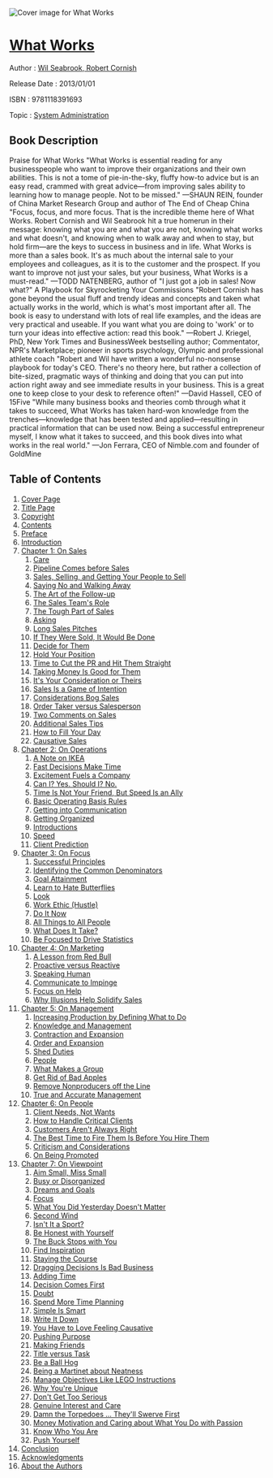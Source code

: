 ![Cover image for What Works](https://imgdetail.ebookreading.net/cover/cover/system_admin/EB9781118391693.jpg)

[What Works](https://ebookreading.net/view/book/What+Works-EB9781118391693_1.html "What Works")
====================================================================================================================

Author : [Wil Seabrook](https://ebookreading.net/search/author/Wil+Seabrook),[ Robert Cornish](https://ebookreading.net/search/author/+Robert+Cornish)

Release Date : 2013/01/01

ISBN : 9781118391693

Topic : [System Administration](https://ebookreading.net/search/category/system-administration)

Book Description
-----------------

Praise for What Works
"What Works is essential reading for any businesspeople who want to improve their organizations and their own abilities. This is not a tome of pie-in-the-sky, fluffy how-to advice but is an easy read, crammed with great advice—from improving sales ability to learning how to manage people. Not to be missed."
—SHAUN REIN, founder of China Market Research Group and author of The End of Cheap China
"Focus, focus, and more focus. That is the incredible theme here of What Works. Robert Cornish and Wil Seabrook hit a true homerun in their message: knowing what you are and what you are not, knowing what works and what doesn't, and knowing when to walk away and when to stay, but hold firm—are the keys to success in business and in life. What Works is more than a sales book. It's as much about the internal sale to your employees and colleagues, as it is to the customer and the prospect. If you want to improve not just your sales, but your business, What Works is a must-read."
—TODD NATENBERG, author of "I just got a job in sales! Now what?" A Playbook for Skyrocketing Your Commissions
"Robert Cornish has gone beyond the usual fluff and trendy ideas and concepts and taken what actually works in the world, which is what's most important after all. The book is easy to understand with lots of real life examples, and the ideas are very practical and useable. If you want what you are doing to 'work' or to turn your ideas into effective action: read this book."
—Robert J. Kriegel, PhD, New York Times and BusinessWeek bestselling author; Commentator, NPR's Marketplace; pioneer in sports psychology, Olympic and professional athlete coach
"Robert and Wil have written a wonderful no-nonsense playbook for today's CEO. There's no theory here, but rather a collection of bite-sized, pragmatic ways of thinking and doing that you can put into action right away and see immediate results in your business. This is a great one to keep close to your desk to reference often!"
—David Hassell, CEO of 15Five
"While many business books and theories comb through what it takes to succeed, What Works has taken hard-won knowledge from the trenches—knowledge that has been tested and applied—resulting in practical information that can be used now. Being a successful entrepreneur myself, I know what it takes to succeed, and this book dives into what works in the real world."
—Jon Ferrara, CEO of Nimble.com and founder of GoldMine
              
Table of Contents
-----------------

1. [Cover Page](https://ebookreading.net/view/book/What+Works-EB9781118391693_1.html)
1. [Title Page](https://ebookreading.net/view/book/What+Works-EB9781118391693_2.html)
1. [Copyright](https://ebookreading.net/view/book/What+Works-EB9781118391693_3.html)
1. [Contents](https://ebookreading.net/view/book/What+Works-EB9781118391693_4.html)
1. [Preface](https://ebookreading.net/view/book/What+Works-EB9781118391693_5.html#preface)
1. [Introduction](https://ebookreading.net/view/book/What+Works-EB9781118391693_6.html#intro)
1. [Chapter 1: On Sales](https://ebookreading.net/view/book/What+Works-EB9781118391693_7.html#chap1)
    1. [Care](https://ebookreading.net/view/book/What+Works-EB9781118391693_7.html#chap1-sec001)
    1. [Pipeline Comes before Sales](https://ebookreading.net/view/book/What+Works-EB9781118391693_7.html#chap1-sec002)
    1. [Sales, Selling, and Getting Your People to Sell](https://ebookreading.net/view/book/What+Works-EB9781118391693_7.html#chap1-sec003)
    1. [Saying No and Walking Away](https://ebookreading.net/view/book/What+Works-EB9781118391693_7.html#chap1-sec004)
    1. [The Art of the Follow-up](https://ebookreading.net/view/book/What+Works-EB9781118391693_7.html#chap1-sec005)
    1. [The Sales Team&#39;s Role](https://ebookreading.net/view/book/What+Works-EB9781118391693_7.html#chap1-sec006)
    1. [The Tough Part of Sales](https://ebookreading.net/view/book/What+Works-EB9781118391693_7.html#chap1-sec007)
    1. [Asking](https://ebookreading.net/view/book/What+Works-EB9781118391693_7.html#chap1-sec008)
    1. [Long Sales Pitches](https://ebookreading.net/view/book/What+Works-EB9781118391693_7.html#chap1-sec009)
    1. [If They Were Sold, It Would Be Done](https://ebookreading.net/view/book/What+Works-EB9781118391693_7.html#chap1-sec010)
    1. [Decide for Them](https://ebookreading.net/view/book/What+Works-EB9781118391693_7.html#chap1-sec011)
    1. [Hold Your Position](https://ebookreading.net/view/book/What+Works-EB9781118391693_7.html#chap1-sec012)
    1. [Time to Cut the PR and Hit Them Straight](https://ebookreading.net/view/book/What+Works-EB9781118391693_7.html#chap1-sec013)
    1. [Taking Money Is Good for Them](https://ebookreading.net/view/book/What+Works-EB9781118391693_7.html#chap1-sec014)
    1. [It&#39;s Your Consideration or Theirs](https://ebookreading.net/view/book/What+Works-EB9781118391693_7.html#chap1-sec015)
    1. [Sales Is a Game of Intention](https://ebookreading.net/view/book/What+Works-EB9781118391693_7.html#chap1-sec016)
    1. [Considerations Bog Sales](https://ebookreading.net/view/book/What+Works-EB9781118391693_7.html#chap1-sec017)
    1. [Order Taker versus Salesperson](https://ebookreading.net/view/book/What+Works-EB9781118391693_7.html#chap1-sec018)
    1. [Two Comments on Sales](https://ebookreading.net/view/book/What+Works-EB9781118391693_7.html#chap1-sec019)
    1. [Additional Sales Tips](https://ebookreading.net/view/book/What+Works-EB9781118391693_7.html#chap1-sec020)
    1. [How to Fill Your Day](https://ebookreading.net/view/book/What+Works-EB9781118391693_7.html#chap1-sec021)
    1. [Causative Sales](https://ebookreading.net/view/book/What+Works-EB9781118391693_7.html#chap1-sec022)
1. [Chapter 2: On Operations](https://ebookreading.net/view/book/What+Works-EB9781118391693_8.html#chap2)
    1. [A Note on IKEA](https://ebookreading.net/view/book/What+Works-EB9781118391693_8.html#chap2-sec001)
    1. [Fast Decisions Make Time](https://ebookreading.net/view/book/What+Works-EB9781118391693_8.html#chap2-sec002)
    1. [Excitement Fuels a Company](https://ebookreading.net/view/book/What+Works-EB9781118391693_8.html#chap2-sec003)
    1. [Can I? Yes. Should I? No.](https://ebookreading.net/view/book/What+Works-EB9781118391693_8.html#chap2-sec004)
    1. [Time Is Not Your Friend, But Speed Is an Ally](https://ebookreading.net/view/book/What+Works-EB9781118391693_8.html#chap2-sec005)
    1. [Basic Operating Basis Rules](https://ebookreading.net/view/book/What+Works-EB9781118391693_8.html#chap2-sec006)
    1. [Getting into Communication](https://ebookreading.net/view/book/What+Works-EB9781118391693_8.html#chap2-sec007)
    1. [Getting Organized](https://ebookreading.net/view/book/What+Works-EB9781118391693_8.html#chap2-sec008)
    1. [Introductions](https://ebookreading.net/view/book/What+Works-EB9781118391693_8.html#chap2-sec009)
    1. [Speed](https://ebookreading.net/view/book/What+Works-EB9781118391693_8.html#chap2-sec010)
    1. [Client Prediction](https://ebookreading.net/view/book/What+Works-EB9781118391693_8.html#chap2-sec011)
1. [Chapter 3: On Focus](https://ebookreading.net/view/book/What+Works-EB9781118391693_9.html#chap3)
    1. [Successful Principles](https://ebookreading.net/view/book/What+Works-EB9781118391693_9.html#chap3-sec001)
    1. [Identifying the Common Denominators](https://ebookreading.net/view/book/What+Works-EB9781118391693_9.html#chap3-sec002)
    1. [Goal Attainment](https://ebookreading.net/view/book/What+Works-EB9781118391693_9.html#chap3-sec003)
    1. [Learn to Hate Butterflies](https://ebookreading.net/view/book/What+Works-EB9781118391693_9.html#chap3-sec004)
    1. [Look](https://ebookreading.net/view/book/What+Works-EB9781118391693_9.html#chap3-sec005)
    1. [Work Ethic (Hustle)](https://ebookreading.net/view/book/What+Works-EB9781118391693_9.html#chap3-sec006)
    1. [Do It Now](https://ebookreading.net/view/book/What+Works-EB9781118391693_9.html#chap3-sec007)
    1. [All Things to All People](https://ebookreading.net/view/book/What+Works-EB9781118391693_9.html#chap3-sec008)
    1. [What Does It Take?](https://ebookreading.net/view/book/What+Works-EB9781118391693_9.html#chap3-sec009)
    1. [Be Focused to Drive Statistics](https://ebookreading.net/view/book/What+Works-EB9781118391693_9.html#chap3-sec010)
1. [Chapter 4: On Marketing](https://ebookreading.net/view/book/What+Works-EB9781118391693_10.html#chap4)
    1. [A Lesson from Red Bull](https://ebookreading.net/view/book/What+Works-EB9781118391693_10.html#chap4-sec001)
    1. [Proactive versus Reactive](https://ebookreading.net/view/book/What+Works-EB9781118391693_10.html#chap4-sec002)
    1. [Speaking Human](https://ebookreading.net/view/book/What+Works-EB9781118391693_10.html#chap4-sec003)
    1. [Communicate to Impinge](https://ebookreading.net/view/book/What+Works-EB9781118391693_10.html#chap4-sec004)
    1. [Focus on Help](https://ebookreading.net/view/book/What+Works-EB9781118391693_10.html#chap4-sec005)
    1. [Why Illusions Help Solidify Sales](https://ebookreading.net/view/book/What+Works-EB9781118391693_10.html#chap4-sec006)
1. [Chapter 5: On Management](https://ebookreading.net/view/book/What+Works-EB9781118391693_11.html#chap5)
    1. [Increasing Production by Defining What to Do](https://ebookreading.net/view/book/What+Works-EB9781118391693_11.html#chap5-sec001)
    1. [Knowledge and Management](https://ebookreading.net/view/book/What+Works-EB9781118391693_11.html#chap5-sec002)
    1. [Contraction and Expansion](https://ebookreading.net/view/book/What+Works-EB9781118391693_11.html#chap5-sec003)
    1. [Order and Expansion](https://ebookreading.net/view/book/What+Works-EB9781118391693_11.html#chap5-sec004)
    1. [Shed Duties](https://ebookreading.net/view/book/What+Works-EB9781118391693_11.html#chap5-sec005)
    1. [People](https://ebookreading.net/view/book/What+Works-EB9781118391693_11.html#chap5-sec006)
    1. [What Makes a Group](https://ebookreading.net/view/book/What+Works-EB9781118391693_11.html#chap5-sec007)
    1. [Get Rid of Bad Apples](https://ebookreading.net/view/book/What+Works-EB9781118391693_11.html#chap5-sec008)
    1. [Remove Nonproducers off the Line](https://ebookreading.net/view/book/What+Works-EB9781118391693_11.html#chap5-sec009)
    1. [True and Accurate Management](https://ebookreading.net/view/book/What+Works-EB9781118391693_11.html#chap5-sec010)
1. [Chapter 6: On People](https://ebookreading.net/view/book/What+Works-EB9781118391693_12.html#chap6)
    1. [Client Needs, Not Wants](https://ebookreading.net/view/book/What+Works-EB9781118391693_12.html#chap6-sec001)
    1. [How to Handle Critical Clients](https://ebookreading.net/view/book/What+Works-EB9781118391693_12.html#chap6-sec002)
    1. [Customers Aren&#39;t Always Right](https://ebookreading.net/view/book/What+Works-EB9781118391693_12.html#chap6-sec003)
    1. [The Best Time to Fire Them Is Before You Hire Them](https://ebookreading.net/view/book/What+Works-EB9781118391693_12.html#chap6-sec004)
    1. [Criticism and Considerations](https://ebookreading.net/view/book/What+Works-EB9781118391693_12.html#chap6-sec005)
    1. [On Being Promoted](https://ebookreading.net/view/book/What+Works-EB9781118391693_12.html#chap6-sec006)
1. [Chapter 7: On Viewpoint](https://ebookreading.net/view/book/What+Works-EB9781118391693_13.html#chap7)
    1. [Aim Small, Miss Small](https://ebookreading.net/view/book/What+Works-EB9781118391693_13.html#chap7-sec001)
    1. [Busy or Disorganized](https://ebookreading.net/view/book/What+Works-EB9781118391693_13.html#chap7-sec002)
    1. [Dreams and Goals](https://ebookreading.net/view/book/What+Works-EB9781118391693_13.html#chap7-sec003)
    1. [Focus](https://ebookreading.net/view/book/What+Works-EB9781118391693_13.html#chap7-sec004)
    1. [What You Did Yesterday Doesn&#39;t Matter](https://ebookreading.net/view/book/What+Works-EB9781118391693_13.html#chap7-sec005)
    1. [Second Wind](https://ebookreading.net/view/book/What+Works-EB9781118391693_13.html#chap7-sec006)
    1. [Isn&#39;t It a Sport?](https://ebookreading.net/view/book/What+Works-EB9781118391693_13.html#chap7-sec007)
    1. [Be Honest with Yourself](https://ebookreading.net/view/book/What+Works-EB9781118391693_13.html#chap7-sec008)
    1. [The Buck Stops with You](https://ebookreading.net/view/book/What+Works-EB9781118391693_13.html#chap7-sec009)
    1. [Find Inspiration](https://ebookreading.net/view/book/What+Works-EB9781118391693_13.html#chap7-sec010)
    1. [Staying the Course](https://ebookreading.net/view/book/What+Works-EB9781118391693_13.html#chap7-sec011)
    1. [Dragging Decisions Is Bad Business](https://ebookreading.net/view/book/What+Works-EB9781118391693_13.html#chap7-sec012)
    1. [Adding Time](https://ebookreading.net/view/book/What+Works-EB9781118391693_13.html#chap7-sec013)
    1. [Decision Comes First](https://ebookreading.net/view/book/What+Works-EB9781118391693_13.html#chap7-sec014)
    1. [Doubt](https://ebookreading.net/view/book/What+Works-EB9781118391693_13.html#chap7-sec015)
    1. [Spend More Time Planning](https://ebookreading.net/view/book/What+Works-EB9781118391693_13.html#chap7-sec016)
    1. [Simple Is Smart](https://ebookreading.net/view/book/What+Works-EB9781118391693_13.html#chap7-sec017)
    1. [Write It Down](https://ebookreading.net/view/book/What+Works-EB9781118391693_13.html#chap7-sec018)
    1. [You Have to Love Feeling Causative](https://ebookreading.net/view/book/What+Works-EB9781118391693_13.html#chap7-sec019)
    1. [Pushing Purpose](https://ebookreading.net/view/book/What+Works-EB9781118391693_13.html#chap7-sec020)
    1. [Making Friends](https://ebookreading.net/view/book/What+Works-EB9781118391693_13.html#chap7-sec021)
    1. [Title versus Task](https://ebookreading.net/view/book/What+Works-EB9781118391693_13.html#chap7-sec022)
    1. [Be a Ball Hog](https://ebookreading.net/view/book/What+Works-EB9781118391693_13.html#chap7-sec023)
    1. [Being a Martinet about Neatness](https://ebookreading.net/view/book/What+Works-EB9781118391693_13.html#chap7-sec024)
    1. [Manage Objectives Like LEGO Instructions](https://ebookreading.net/view/book/What+Works-EB9781118391693_13.html#chap7-sec025)
    1. [Why You&#39;re Unique](https://ebookreading.net/view/book/What+Works-EB9781118391693_13.html#chap7-sec026)
    1. [Don&#39;t Get Too Serious](https://ebookreading.net/view/book/What+Works-EB9781118391693_13.html#chap7-sec027)
    1. [Genuine Interest and Care](https://ebookreading.net/view/book/What+Works-EB9781118391693_13.html#chap7-sec028)
    1. [Damn the Torpedoes … They&#39;ll Swerve First](https://ebookreading.net/view/book/What+Works-EB9781118391693_13.html#chap7-sec029)
    1. [Money Motivation and Caring about What You Do with Passion](https://ebookreading.net/view/book/What+Works-EB9781118391693_13.html#chap7-sec030)
    1. [Know Who You Are](https://ebookreading.net/view/book/What+Works-EB9781118391693_13.html#chap7-sec031)
    1. [Push Yourself](https://ebookreading.net/view/book/What+Works-EB9781118391693_13.html#chap7-sec032)
1. [Conclusion](https://ebookreading.net/view/book/What+Works-EB9781118391693_14.html#conclusion)
1. [Acknowledgments](https://ebookreading.net/view/book/What+Works-EB9781118391693_15.html)
1. [About the Authors](https://ebookreading.net/view/book/What+Works-EB9781118391693_16.html#authors)
